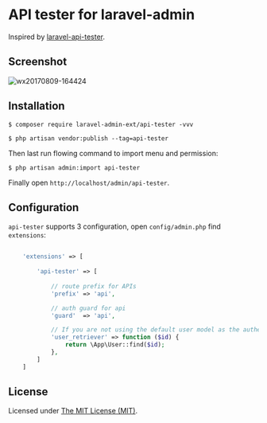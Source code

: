 API tester for laravel-admin
============================

Inspired by [laravel-api-tester](https://github.com/asvae/laravel-api-tester).


## Screenshot

![wx20170809-164424](https://user-images.githubusercontent.com/1479100/29112946-1e32971c-7d22-11e7-8cc0-5b7ad25d084e.png)

## Installation

```
$ composer require laravel-admin-ext/api-tester -vvv

$ php artisan vendor:publish --tag=api-tester

```

Then last run flowing command to import menu and permission: 

```
$ php artisan admin:import api-tester
```

Finally open `http://localhost/admin/api-tester`.

## Configuration

`api-tester` supports 3 configuration, open `config/admin.php` find `extensions`:
```php

    'extensions' => [
    
        'api-tester' => [
        
            // route prefix for APIs
            'prefix' => 'api',

            // auth guard for api
            'guard'  => 'api',

            // If you are not using the default user model as the authentication model, set it up
            'user_retriever' => function ($id) {
                return \App\User::find($id);
            },
        ]
    ]

```

License
------------
Licensed under [The MIT License (MIT)](LICENSE).
